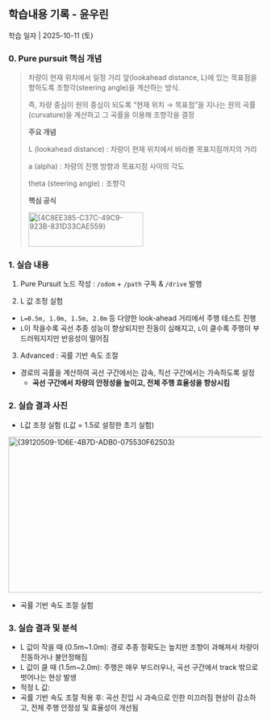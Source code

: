 ## 학습내용 기록 - 윤우린

학습 일자 | 2025-10-11 (토)

### 0. Pure pursuit 핵심 개념
> 차량이 현재 위치에서 일정 거리 앞(lookahead distance, L)에 있는 목표점을 향하도록  조향각(steering angle)을 계산하는 방식.
>
> 즉, 차량 중심이 원의 중심이 되도록 “현재 위치 → 목표점”을 지나는 원의 곡률(curvature)을 계산하고 그 곡률을 이용해 조향각을 결정
>
> **주요 개념**
>
> L (lookahead distance) : 차량이 현재 위치에서 바라볼 목표지점까지의 거리
>
> a (alpha) : 차량의 진행 방향과 목표지점 사이의 각도
>
> theta (steering angle) : 조향각
>
> **핵심 공식**
>
> <img width="227" height="68" alt="{4C8EE385-C37C-49C9-923B-831D33CAE559}" src="https://github.com/user-attachments/assets/ea97b4eb-c6ad-4220-b770-c135df68131d" />

### 1. 실습 내용
1) Pure Pursuit 노드 작성 : `/odom` + `/path` 구독 & `/drive` 발행
  
2) L 값 조정 실험
- `L=0.5m, 1.0m, 1.5m, 2.0m` 등 다양한 look-ahead 거리에서 주행 테스트 진행
- `L`이 작을수록 곡선 추종 성능이 향상되지만 진동이 심해지고, `L`이 클수록 주행이 부드러워지지만 반응성이 떨어짐

3) Advanced : 곡률 기반 속도 조절
- 경로의 곡률을 계산하여 곡선 구간에서는 감속, 직선 구간에서는 가속하도록 설정
  - **곡선 구간에서 차량의 안정성을 높이고, 전체 주행 효율성을 향상시킴**

### 2. 실습 결과 사진
- L값 조정 실험 (L값 = 1.5로 설정한 초기 실험)

<img width="796" height="309" alt="{39120509-1D6E-4B7D-ADB0-075530F62503}" src="https://github.com/user-attachments/assets/6aafd554-8ed5-4ce4-99f1-16d6ddb5f9da" />

- 곡률 기반 속도 조절 실험

### 3. 실습 결과 및 분석
- L 값이 작을 때 (0.5m~1.0m): 경로 추종 정확도는 높지만 조향이 과해져서 차량이 진동하거나 불안정해짐
- L 값이 클 때 (1.5m~2.0m): 주행은 매우 부드러우나, 곡선 구간에서 track 밖으로 벗어나는 현상 발생
- 적정 L 값: 
- 곡률 기반 속도 조절 적용 후: 곡선 진입 시 과속으로 인한 미끄러짐 현상이 감소하고, 전체 주행 안정성 및 효율성이 개선됨
